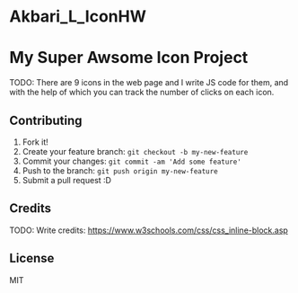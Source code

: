 # Akbari_L_IconHW
# My Super Awsome Icon Project

TODO: There are 9 icons in the web page and I write JS code for them, and with the help of which you can track the number of clicks on each icon.

## Contributing

1. Fork it!
2. Create your feature branch: `git checkout -b my-new-feature`
3. Commit your changes: `git commit -am 'Add some feature'`
4. Push to the branch: `git push origin my-new-feature`
5. Submit a pull request :D

## Credits
TODO: Write credits:
https://www.w3schools.com/css/css_inline-block.asp

## License
MIT